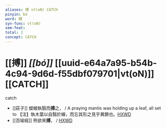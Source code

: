 ```yaml
---
aliases: 搏 vt(oN) CATCH
pinyin: bó
word: 搏
syn-func: vt(oN)
sem-feat: 
total: 2
concept: CATCH 
---
```

# [[搏]] *[[bó]]*  [[uuid-e64a7a95-b54b-4c94-9d6d-f55dbf079701|vt(oN)]] [[CATCH]]
catch
 - [[莊子]] 螳蜋執翳而**搏**之，
                     / A praying mantis was holding up a leaf, all set to 【注】執木葉以自翳於蟬，而忘其形之見乎異鵲也。[HXWD](https://hxwd.org/textview.html?location=KR5c0126_tls_020-17a.16)
 - [[百喻經]] 熊欲來**搏**， / [HXWD](https://hxwd.org/textview.html?location=KR6b0066_T_004-0556c.69)